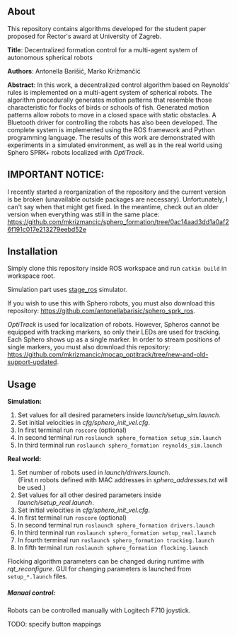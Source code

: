 ## About
This repository contains algorithms developed for the student paper proposed for Rector's award at University of Zagreb.

**Title**: Decentralized formation control for a multi-agent system of autonomous spherical robots

**Authors**: Antonella Barišić, Marko Križmančić

**Abstract**:
In this work, a decentralized control algorithm based on Reynolds' rules is implemented on a multi-agent system of spherical robots. The algorithm procedurally generates motion patterns that resemble those characteristic for flocks of birds or schools of fish. Generated motion patterns allow robots to move in a closed space with static obstacles. A Bluetooth driver for controlling the robots has also been developed. The complete system is implemented using the ROS framework and Python programming language. The results of this work are demonstrated with experiments in a simulated environment, as well as in the real world using Sphero SPRK+ robots localized with _OptiTrack_.

## IMPORTANT NOTICE:
I recently started a reorganization of the repository and the current version is be broken (unavailable outside packages are necessary). Unfortunately, I can't say when that might get fixed. In the meantime, check out an older version when everything was still in the same place: https://github.com/mkrizmancic/sphero_formation/tree/0ac14aad3dd1a0af26f191c017e213279eebd52e

## Installation
Simply clone this repository inside ROS workspace and run `catkin build` in workspace root.

Simulation part uses [stage_ros](http://wiki.ros.org/stage_ros) simulator.

If you wish to use this with Sphero robots, you must also download this repository: https://github.com/antonellabarisic/sphero_sprk_ros.

_OptiTrack_ is used for localization of robots. However, Spheros cannot be equipped with tracking markers, so only their LEDs are used for tracking. Each Sphero shows up as a single marker. In order to stream positions of single markers, you must also download this repository: https://github.com/mkrizmancic/mocap_optitrack/tree/new-and-old-support-updated.

## Usage
**Simulation:**
1. Set values for all desired parameters inside _launch/setup_sim.launch_.
1. Set initial velocities in _cfg/sphero_init_vel.cfg_.
1. In first terminal run `roscore` (optional)
1. In second terminal run `roslaunch sphero_formation setup_sim.launch`
1. In third terminal run `roslaunch sphero_formation reynolds_sim.launch`

**Real world:**
1. Set number of robots used in _launch/drivers.launch_. <br>
(First _n_ robots defined with MAC addresses in _sphero_addresses.txt_ will be used.)
1. Set values for all other desired parameters inside _launch/setup_real.launch_.
1. Set initial velocities in _cfg/sphero_init_vel.cfg_.
1. In first terminal run `roscore` (optional)
1. In second terminal run `roslaunch sphero_formation drivers.launch`
1. In third terminal run `roslaunch sphero_formation setup_real.launch`
1. In fourth terminal run `roslaunch sphero_formation tracking.launch`
1. In fifth terminal run `roslaunch sphero_formation flocking.launch`

Flocking algorithm parameters can be changed during runtime with _rqt_reconfigure_. GUI for changing parameters is launched from `setup_*.launch` files. 

##### Manual control:
Robots can be controlled manually with Logitech F710 joystick.

TODO: specify button mappings


